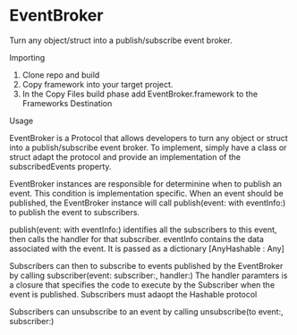 # EventBroker

Turn any object/struct into a publish/subscribe event broker.

Importing

1. Clone repo and build
2. Copy framework into your target project.
3. In the Copy Files build phase add EventBroker.framework to the Frameworks Destination

Usage

EventBroker is a Protocol that allows developers to turn any object or struct into a publish/subscribe event broker. To implement, simply have a class or struct adapt the protocol and provide an implementation of the subscribedEvents property.

EventBroker instances are responsible for determinine when to publish an event. This condition is implementation specific.  When an event should be published, the EventBroker instance will call publish(event: with eventInfo:) to publish the event to subscribers.

publish(event: with eventInfo:) identifies all the subscribers to this event, then calls the handler for that subscriber.  eventInfo contains the data associated with the event.  It is passed as a dictionary [AnyHashable : Any]

Subscribers can then to subscribe to events published by the EventBroker by calling subscriber(event: subscriber:, handler:) The handler paramters is a closure that specifies the code to execute by the Subscriber when the event is published.  Subscribers must adaopt the Hashable protocol

Subscribers can unsubscribe to an event by calling unsubscribe(to event:, subscriber:)



